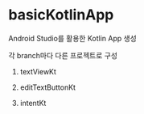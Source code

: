 # basicKotlinApp

Android Studio를 활용한 Kotlin App 생성

각 branch마다 다른 프로젝트로 구성

1. textViewKt

2. editTextButtonKt

3. intentKt
